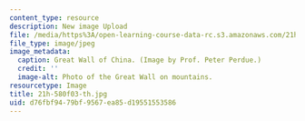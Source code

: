 ```yaml
---
content_type: resource
description: New image Upload
file: /media/https%3A/open-learning-course-data-rc.s3.amazonaws.com/21h-580-from-the-silk-road-to-the-great-game-china-russia-and-central-eurasia-fall-2003/d76fbf9479bf9567ea85d19551553586_21h-580f03-th.jpg
file_type: image/jpeg
image_metadata:
  caption: Great Wall of China. (Image by Prof. Peter Perdue.)
  credit: ''
  image-alt: Photo of the Great Wall on mountains.
resourcetype: Image
title: 21h-580f03-th.jpg
uid: d76fbf94-79bf-9567-ea85-d19551553586
---
```

